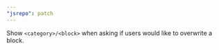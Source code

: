 ```yaml
---
"jsrepo": patch
---
```


Show `<category>/<block>` when asking if users would like to overwrite a block.
